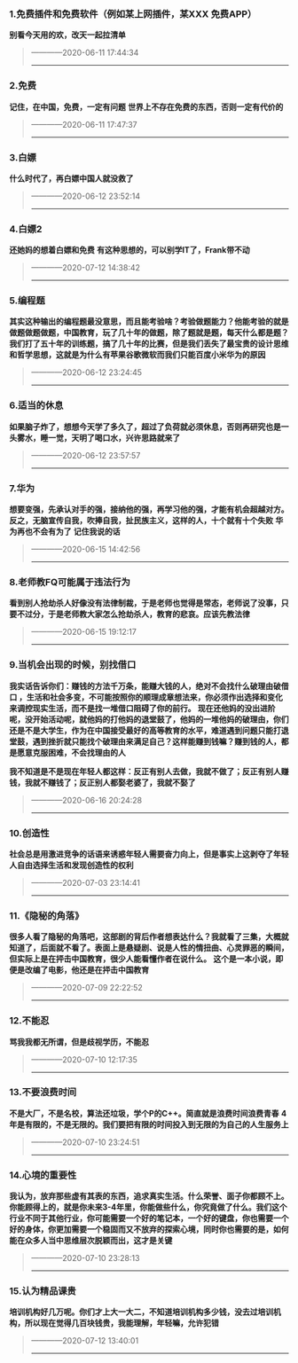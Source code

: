 ### 1.免费插件和免费软件（例如某上网插件，某XXX 免费APP）

**别看今天用的欢，改天一起拉清单**

> ————2020-06-11 17:44:34
>
> ----



### 2.免费

**记住，在中国，免费，一定有问题**
**世界上不存在免费的东西，否则一定有代价的**

> ————2020-06-11 17:47:37
>
> ----



### 3.白嫖

**什么时代了，再白嫖中国人就没救了**

> ————2020-06-12 23:52:14
>
> ----



### 4.白嫖2

**还她妈的想着白嫖和免费**
**有这种思想的，可以别学IT了，Frank带不动**

> ————2020-07-12 14:38:42
>
> ----



### 5.编程题

**其实这种输出的编程题最没意思，而且能考验啥？考验做题能力？他能考验的就是做题做题做题，中国教育，玩了几十年的做题，除了题就是题，每天什么都是题？我们打了五十年的训练题，搞了几十年的比赛，但是我们丢失了最宝贵的设计思维和哲学思想，这就是为什么有苹果谷歌微软而我们只能百度小米华为的原因**

> ————2020-06-12 23:24:45
>
> ----



### 6.适当的休息

**如果脑子炸了，想想今天学了多久了，超过了负荷就必须休息，否则再研究也是一头雾水，睡一觉，天明了喝口水，兴许思路就来了**

> ————2020-06-12 23:57:57
>
> ----



### 7.华为

**想要变强，先承认对手的强，接纳他的强，再学习他的强，才能有机会超越对方。反之，无脑宣传自我，吹捧自我，扯民族主义，这样的人，十个就有十个失败**
**华为再也不会有为了**
**记住我说的话**

> ————2020-06-15 14:42:56
>
> ----



### 8.老师教FQ可能属于违法行为

**看到别人抢劫杀人好像没有法律制裁，于是老师也觉得是常态，老师说了没事，只要不过分，于是老师教大家怎么抢劫杀人，教育的悲哀。应该先教法律**

> ————2020-06-15 19:12:17
>
> ----



### 9.当机会出现的时候，别找借口

**我实话告诉你们：赚钱的方法千万条，能赚大钱的人，绝对不会找什么破理由破借口 ，生活和社会多变，不可能按照你的顺理成章想法来，你必须作出选择和变化来调控现实生活，而不是找一堆借口阻碍了你的前行。**
**现在还他妈的没出进阶呢，没开始活动呢，就他妈的打他妈的退堂鼓了，他妈的一堆他妈的破理由，你们还是不是大学生，作为在中国接受最好的高等教育的水平，难道遇到问题只能打退堂鼓，遇到挫折就只能找个破理由来满足自己？这样能赚到钱嘛？赚到钱的人，都是愿意克服困难，不会找理由的人**

**我不知道是不是现在年轻人都这样：反正有别人去做，我就不做了；反正有别人赚钱，我就不赚钱了；反正别人都娶老婆了，我就不娶了**

> ————2020-06-16 20:24:28
>
> ----



### 10.创造性

**社会总是用激进竞争的话语来诱惑年轻人需要奋力向上，但是事实上这剥夺了年轻人自由选择生活和发现创造性的权利**

> ————2020-07-03 23:14:41
>
> ----



### 11.《隐秘的角落》

**很多人看了隐秘的角落吧，这部剧的背后作者想表达什么？我就看了三集，大概就知道了，后面就不看了。表面上是悬疑剧、说是人性的情扭曲、心灵罪恶的瞬间，但实际上是在抨击中国教育，很少人能看懂作者在说什么。**
**这个是一本小说，即便是改编了电影，他还是在抨击中国教育**

> ————2020-07-09 22:22:52
>
> ----



### 12.不能忍

**骂我我都无所谓，但是歧视学历，不能忍**

> ————2020-07-10 12:17:35
>
> ----



### 13.不要浪费时间

**不是大厂，不是名校，算法还垃圾，学个P的C++。简直就是浪费时间浪费青春**
**4年是有限的，不是无限的。我们要把有限的时间投入到无限的为自己的人生服务上**

> ————2020-07-10 23:24:51
>
> ----



### 14.心境的重要性

**我认为，放弃那些虚有其表的东西，追求真实生活。什么荣誉、面子你都顾不上。你能顾得上的，就是你未来3-4年里，你能做些什么，你究竟做了什么。我们这个行业不同于其他行业，你可能需要一个好的笔记本，一个好的键盘，你也需要一个好的身体，你更加需要一个稳固而又不放弃的探索心境，同时你也需要的是，如何能在众多人当中思维层次脱颖而出，这才是关键**

> ————2020-07-10 23:28:13
>
> ----



### 15.认为精品课贵

**培训机构好几万呢。你们才上大一大二，不知道培训机构多少钱，没去过培训机构，所以现在觉得几百块钱贵，我能理解，年轻嘛，允许犯错**

> ————2020-07-12 13:40:01
>
> ----
